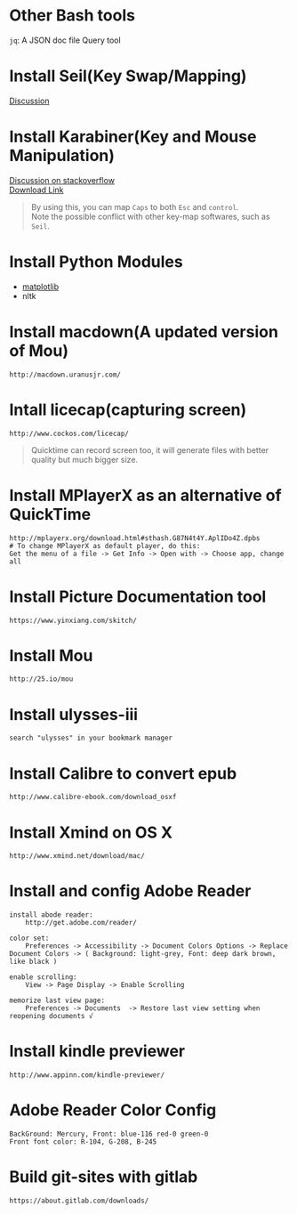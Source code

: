 # Other Bash tools
`jq`: A JSON doc file Query tool

# Install Seil(Key Swap/Mapping)
[Discussion](http://stackoverflow.com/questions/127591/using-caps-lock-as-esc-in-mac-os-x)

# Install Karabiner(Key and Mouse Manipulation)
[Discussion on stackoverflow](http://apple.stackexchange.com/questions/132564/how-can-i-remap-caps-lock-to-both-escape-and-control)  
[Download Link](https://pqrs.org/osx/karabiner/)  
> By using this, you can map `Caps` to both `Esc` and `control`.  
> Note the possible conflict with other key-map softwares, such as `Seil`.

# Install Python Modules
* [matplotlib](http://matplotlib.org/downloads.html)
* nltk

# Install macdown(A updated version of Mou)
    http://macdown.uranusjr.com/

# Intall licecap(capturing screen)
    http://www.cockos.com/licecap/
> Quicktime can record screen too, it will generate files with better quality but much bigger size.

# Install MPlayerX as an alternative of QuickTime
    http://mplayerx.org/download.html#sthash.G87N4t4Y.AplIDo4Z.dpbs
    # To change MPlayerX as default player, do this:
    Get the menu of a file -> Get Info -> Open with -> Choose app, change all

# Install Picture Documentation tool
    https://www.yinxiang.com/skitch/

# Install Mou
    http://25.io/mou

# Install ulysses-iii
    search "ulysses" in your bookmark manager

# Install Calibre to convert epub
    http://www.calibre-ebook.com/download_osxf

# Install Xmind on OS X
    http://www.xmind.net/download/mac/

# Install and config Adobe Reader
    install abode reader:
        http://get.adobe.com/reader/

    color set:
        Preferences -> Accessibility -> Document Colors Options -> Replace Document Colors -> ( Background: light-grey, Font: deep dark brown, like black )

    enable scrolling:
        View -> Page Display -> Enable Scrolling

    memorize last view page:
        Preferences -> Documents  -> Restore last view setting when reopening documents √

# Install kindle previewer
    http://www.appinn.com/kindle-previewer/

# Adobe Reader Color Config
    BackGround: Mercury, Front: blue-116 red-0 green-0
    Front font color: R-104, G-208, B-245

# Build git-sites with gitlab
    https://about.gitlab.com/downloads/
